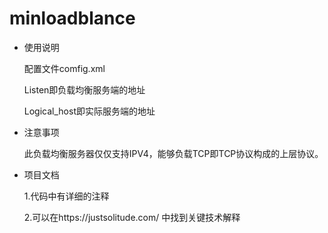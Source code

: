 # minloadblance

- 使用说明

  配置文件comfig.xml

  Listen即负载均衡服务端的地址

  Logical_host即实际服务端的地址

- 注意事项

  此负载均衡服务器仅仅支持IPV4，能够负载TCP即TCP协议构成的上层协议。

- 项目文档

  1.代码中有详细的注释

  2.可以在https://justsolitude.com/ 中找到关键技术解释

  

  

  

  

  

  

